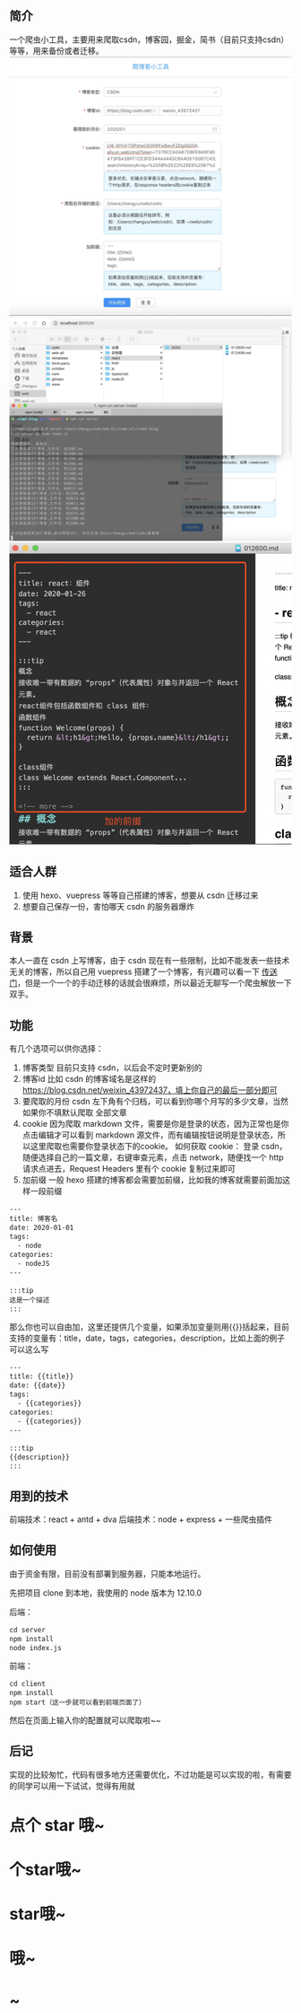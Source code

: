 ## 简介
一个爬虫小工具，主要用来爬取csdn，博客园，掘金，简书（目前只支持csdn）等等，用来备份或者迁移。
![博客爬取工具.jpg](./img/boke.jpg)
![博客爬取工具.jpg](./img/result.png)
![博客爬取工具.jpg](./img/prefixion.png)
## 适合人群
1. 使用 hexo、vuepress 等等自己搭建的博客，想要从 csdn 迁移过来
2. 想要自己保存一份，害怕哪天 csdn 的服务器爆炸

## 背景
本人一直在 csdn 上写博客，由于 csdn 现在有一些限制，比如不能发表一些技术无关的博客，所以自己用 vuepress 搭建了一个博客，有兴趣可以看一下 [传送门](https://lvan-zhang.github.io/)，但是一个一个的手动迁移的话就会很麻烦，所以最近无聊写一个爬虫解放一下双手。
## 功能
有几个选项可以供你选择：

1. 博客类型
目前只支持 csdn，以后会不定时更新别的
2. 博客id
比如 csdn 的博客域名是这样的 https://blog.csdn.net/weixin_43972437，填上你自己的最后一部分即可
3. 要爬取的月份
csdn 左下角有个归档，可以看到你哪个月写的多少文章，当然如果你不填默认爬取 全部文章
4. cookie
因为爬取 markdown 文件，需要是你是登录的状态，因为正常也是你点击编辑才可以看到 markdown 源文件，而有编辑按钮说明是登录状态，所以这里爬取也需要你登录状态下的cookie。
如何获取 cookie：
登录 csdn，随便选择自己的一篇文章，右键审查元素，点击 network，随便找一个 http 请求点进去，Request Headers 里有个 cookie 复制过来即可
5. 加前缀
一般 hexo 搭建的博客都会需要加前缀，比如我的博客就需要前面加这样一段前缀

```
---
title: 博客名
date: 2020-01-01
tags:
  - node
categories:
  - nodeJS
---

:::tip
这是一个描述
:::

```
那么你也可以自由加，这里还提供几个变量，如果添加变量则用{{}}括起来，目前支持的变量有：title，date，tags，categories，description，比如上面的例子可以这么写

```
---
title: {{title}}
date: {{date}}
tags:
  - {{categories}}
categories:
  - {{categories}}
---

:::tip
{{description}}
:::

```
## 用到的技术
前端技术：react + antd + dva
后端技术：node + express + 一些爬虫插件
## 如何使用
由于资金有限，目前没有部署到服务器，只能本地运行。

先把项目 clone 到本地，我使用的 node 版本为 12.10.0

后端：

```
cd server
npm install
node index.js
```
前端：

```
cd client
npm install
npm start（这一步就可以看到前端页面了）
```
然后在页面上输入你的配置就可以爬取啦~~
## 后记
实现的比较匆忙，代码有很多地方还需要优化，不过功能是可以实现的啦，有需要的同学可以用一下试试，觉得有用就
# 点个 star 哦~
# 个star哦~
# star哦~
# 哦~
# ~